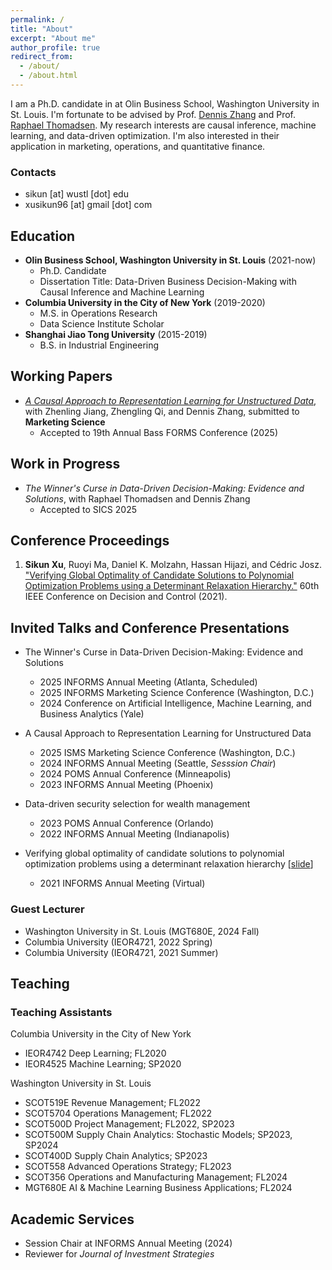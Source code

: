 ```yaml
---
permalink: /
title: "About"
excerpt: "About me"
author_profile: true
redirect_from: 
  - /about/
  - /about.html
---
```



I am a Ph.D. candidate in at Olin Business School, Washington University in St. Louis. I'm fortunate to be advised by Prof. [Dennis Zhang](http://denniszhang.org/) and Prof. [Raphael Thomadsen](https://apps.olin.wustl.edu/faculty/thomadsen/). My research interests are causal inference, machine learning, and data-driven optimization. I'm also interested in their application in marketing, operations, and quantitative finance. 

### Contacts
* sikun [at] wustl [dot] edu
* xusikun96 [at] gmail [dot] com


## Education
* **Olin Business School, Washington University in St. Louis** (2021-now)
  * Ph.D. Candidate
  * Dissertation Title: Data-Driven Business Decision-Making with Causal Inference and Machine Learning
* **Columbia University in the City of New York** (2019-2020)
  * M.S. in Operations Research
  * Data Science Institute Scholar
* **Shanghai Jiao Tong University** (2015-2019)
  * B.S. in Industrial Engineering

## Working Papers
* [*A Causal Approach to Representation Learning for Unstructured Data*](https://papers.ssrn.com/sol3/papers.cfm?abstract_id=5309826), with Zhenling Jiang, Zhengling Qi, and Dennis Zhang, submitted to **Marketing Science**
  * Accepted to 19th Annual Bass FORMS Conference (2025)

## Work in Progress
* *The Winner's Curse in Data-Driven Decision-Making: Evidence and Solutions*, with Raphael Thomadsen and Dennis Zhang
  * Accepted to SICS 2025

## Conference Proceedings
1. **Sikun Xu**, Ruoyi Ma, Daniel K. Molzahn, Hassan Hijazi, and Cédric Josz. ["Verifying Global Optimality of Candidate Solutions to Polynomial Optimization Problems using a Determinant Relaxation Hierarchy."](https://ieeexplore.ieee.org/document/9683608) 60th IEEE Conference on Decision and Control (2021).


## Invited Talks and Conference Presentations
* The Winner's Curse in Data-Driven Decision-Making: Evidence and Solutions
    * 2025 INFORMS Annual Meeting (Atlanta, Scheduled)
    * 2025 INFORMS Marketing Science Conference (Washington, D.C.)
    * 2024 Conference on Artificial Intelligence, Machine Learning, and Business Analytics (Yale)

* A Causal Approach to Representation Learning for Unstructured Data
    * 2025 ISMS Marketing Science Conference (Washington, D.C.)
    * 2024 INFORMS Annual Meeting (Seattle, *Sesssion Chair*)
    * 2024 POMS Annual Conference (Minneapolis)
    * 2023 INFORMS Annual Meeting (Phoenix)

* Data-driven security selection for wealth management
    * 2023 POMS Annual Conference (Orlando)
    * 2022 INFORMS Annual Meeting (Indianapolis)

* Verifying global optimality of candidate solutions to polynomial optimization problems using a determinant relaxation hierarchy \[[slide](https://wustl.box.com/s/uual8yxs54isfz5jmm42p1ekuasds4h3)\]
    * 2021 INFORMS Annual Meeting (Virtual)

### Guest Lecturer
* Washington University in St. Louis (MGT680E, 2024 Fall)
* Columbia University (IEOR4721, 2022 Spring)
* Columbia University (IEOR4721, 2021 Summer)


## Teaching
### Teaching Assistants
Columbia University in the City of New York
* IEOR4742 Deep Learning; FL2020
* IEOR4525 Machine Learning; SP2020

Washington University in St. Louis
* SCOT519E Revenue Management; FL2022
* SCOT5704 Operations Management; FL2022 
* SCOT500D Project Management; FL2022, SP2023
* SCOT500M Supply Chain Analytics: Stochastic Models; SP2023, SP2024
* SCOT400D Supply Chain Analytics; SP2023
* SCOT558 Advanced Operations Strategy; FL2023
* SCOT356 Operations and Manufacturing Management; FL2024
* MGT680E AI & Machine Learning Business Applications; FL2024


## Academic Services
  * Session Chair at INFORMS Annual Meeting (2024)
  * Reviewer for *Journal of Investment Strategies*